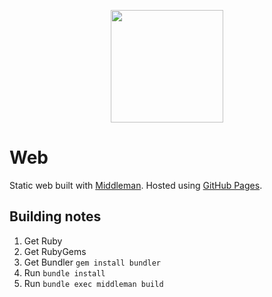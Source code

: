 <p align="center">
    <img src="https://github.com/swift502/Web/blob/master/src/images/ghost.png?raw=true" height=180>
</p>

# Web

Static web built with [Middleman](https://middlemanapp.com/). Hosted using [GitHub Pages](https://pages.github.com/).

## Building notes

1. Get Ruby
2. Get RubyGems
3. Get Bundler `gem install bundler`
4. Run `bundle install`
5. Run `bundle exec middleman build`